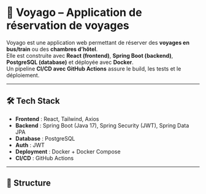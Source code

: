 # 🚀 Voyago – Application de réservation de voyages

Voyago est une application web permettant de réserver des **voyages en bus/train** ou des **chambres d’hôtel**.  
Elle est construite avec **React (frontend)**, **Spring Boot (backend)**, **PostgreSQL (database)** et déployée avec **Docker**.  
Un pipeline **CI/CD avec GitHub Actions** assure le build, les tests et le déploiement.

---

## 🛠️ Tech Stack
- **Frontend** : React, Tailwind, Axios
- **Backend** : Spring Boot (Java 17), Spring Security (JWT), Spring Data JPA
- **Database** : PostgreSQL
- **Auth** : JWT
- **Deployment** : Docker + Docker Compose
- **CI/CD** : GitHub Actions

---

## 📂 Structure
